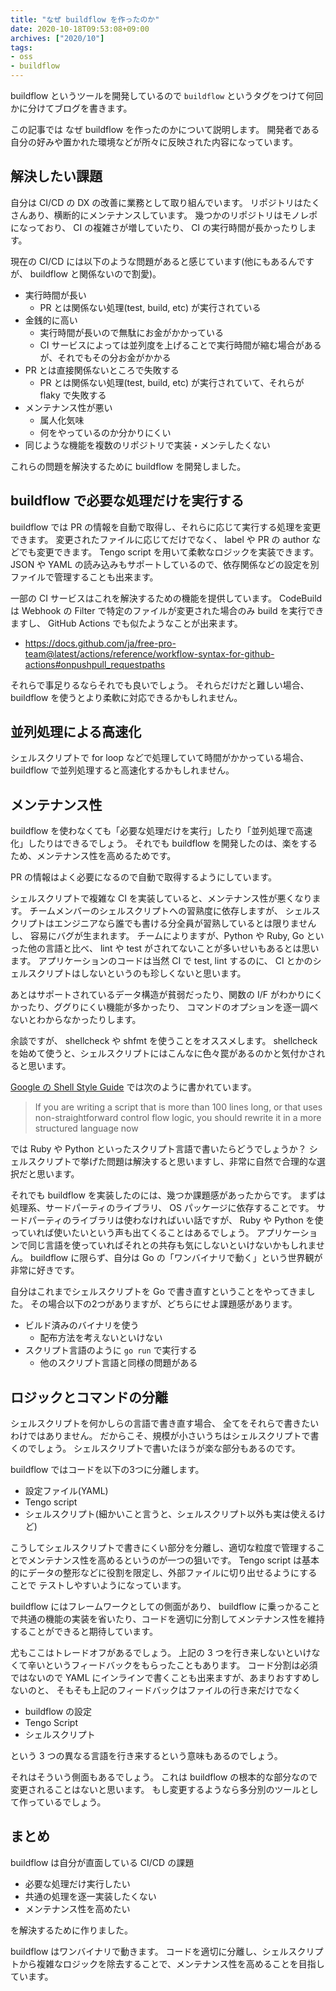 ```yaml
---
title: "なぜ buildflow を作ったのか"
date: 2020-10-18T09:53:08+09:00
archives: ["2020/10"]
tags:
- oss
- buildflow
---
```


buildflow というツールを開発しているので `buildflow` というタグをつけて何回かに分けてブログを書きます。

この記事では なぜ buildflow を作ったのかについて説明します。
開発者である自分の好みや置かれた環境などが所々に反映された内容になっています。

## 解決したい課題

自分は CI/CD の DX の改善に業務として取り組んでいます。
リポジトリはたくさんあり、横断的にメンテナンスしています。
幾つかのリポジトリはモノレポになっており、 CI の複雑さが増していたり、 CI の実行時間が長かったりします。

現在の CI/CD には以下のような問題があると感じています(他にもあるんですが、 buildflow と関係ないので割愛)。

* 実行時間が長い
  * PR とは関係ない処理(test, build, etc) が実行されている
* 金銭的に高い
  * 実行時間が長いので無駄にお金がかかっている
  * CI サービスによっては並列度を上げることで実行時間が縮む場合があるが、それでもその分お金がかかる
* PR とは直接関係ないところで失敗する
  * PR とは関係ない処理(test, build, etc) が実行されていて、それらが flaky で失敗する
* メンテナンス性が悪い
  * 属人化気味
  * 何をやっているのか分かりにくい
* 同じような機能を複数のリポジトリで実装・メンテしたくない

これらの問題を解決するために buildflow を開発しました。

## buildflow で必要な処理だけを実行する

buildflow では PR の情報を自動で取得し、それらに応じて実行する処理を変更できます。
変更されたファイルに応じてだけでなく、 label や PR の author などでも変更できます。
Tengo script を用いて柔軟なロジックを実装できます。
JSON や YAML の読み込みもサポートしているので、依存関係などの設定を別ファイルで管理することも出来ます。

一部の CI サービスはこれを解決するための機能を提供しています。
CodeBuild は Webhook の Filter で特定のファイルが変更された場合のみ build を実行できますし、
GitHub Actions でも似たようなことが出来ます。 

* https://docs.github.com/ja/free-pro-team@latest/actions/reference/workflow-syntax-for-github-actions#onpushpull_requestpaths

それらで事足りるならそれでも良いでしょう。
それらだけだと難しい場合、 buildflow を使うとより柔軟に対応できるかもしれません。

## 並列処理による高速化

シェルスクリプトで for loop などで処理していて時間がかかっている場合、
buildflow で並列処理すると高速化するかもしれません。

## メンテナンス性

buildflow を使わなくても「必要な処理だけを実行」したり「並列処理で高速化」したりはできるでしょう。
それでも buildflow を開発したのは、楽をするため、メンテナンス性を高めるためです。

PR の情報はよく必要になるので自動で取得するようにしています。

シェルスクリプトで複雑な CI を実装していると、メンテナンス性が悪くなります。
チームメンバーのシェルスクリプトへの習熟度に依存しますが、
シェルスクリプトはエンジニアなら誰でも書ける分全員が習熟しているとは限りませんし、
容易にバグが生まれます。
チームによりますが、Python や Ruby, Go といった他の言語と比べ、 lint や test がされてないことが多いせいもあるとは思います。
アプリケーションのコードは当然 CI で test, lint するのに、
CI とかのシェルスクリプトはしないというのも珍しくないと思います。

あとはサポートされているデータ構造が貧弱だったり、関数の I/F がわかりにくかったり、ググりにくい機能が多かったり、
コマンドのオプションを逐一調べないとわからなかったりします。

余談ですが、 shellcheck や shfmt を使うことをオススメします。
shellcheck を始めて使うと、シェルスクリプトにはこんなに色々罠があるのかと気付かされると思います。

[Google の Shell Style Guide](https://google.github.io/styleguide/shellguide.html) では次のように書かれています。

> If you are writing a script that is more than 100 lines long, or that uses non-straightforward control flow logic, you should rewrite it in a more structured language now

では Ruby や Python といったスクリプト言語で書いたらどうでしょうか？
シェルスクリプトで挙げた問題は解決すると思いますし、非常に自然で合理的な選択だと思います。

それでも buildflow を実装したのには、幾つか課題感があったからです。
まずは処理系、サードパーティのライブラリ、 OS パッケージに依存することです。
サードパーティのライブラリは使わなければいい話ですが、 Ruby や Python を使っていれば使いたいという声も出てくることはあるでしょう。
アプリケーションで同じ言語を使っていればそれとの共存も気にしないといけないかもしれません。
buildflow に限らず、自分は Go の「ワンバイナリで動く」という世界観が非常に好きです。

自分はこれまでシェルスクリプトを Go で書き直すということをやってきました。
その場合以下の2つがありますが、どちらにせよ課題感があります。

* ビルド済みのバイナリを使う
  * 配布方法を考えないといけない
* スクリプト言語のように `go run` で実行する
  * 他のスクリプト言語と同様の問題がある

## ロジックとコマンドの分離

シェルスクリプトを何かしらの言語で書き直す場合、
全てをそれらで書きたいわけではありません。
だからこそ、規模が小さいうちはシェルスクリプトで書くのでしょう。
シェルスクリプトで書いたほうが楽な部分もあるのです。

buildflow ではコードを以下の3つに分離します。

* 設定ファイル(YAML)
* Tengo script
* シェルスクリプト(細かいこと言うと、シェルスクリプト以外も実は使えるけど)

こうしてシェルスクリプトで書きにくい部分を分離し、適切な粒度で管理することでメンテナンス性を高めるというのが一つの狙いです。
Tengo script は基本的にデータの整形などに役割を限定し、外部ファイルに切り出せるようにすることで
テストしやすいようになっています。

buildflow にはフレームワークとしての側面があり、
buildflow に乗っかることで共通の機能の実装を省いたり、コードを適切に分割してメンテナンス性を維持することができると期待しています。

尤もここはトレードオフがあるでしょう。
上記の 3 つを行き来しないといけなくて辛いというフィードバックをもらったこともあります。
コード分割は必須ではないので YAML にインラインで書くことも出来ますが、あまりおすすめしないのと、
そもそも上記のフィードバックはファイルの行き来だけでなく

* buildflow の設定
* Tengo Script
* シェルスクリプト

という 3 つの異なる言語を行き来するという意味もあるのでしょう。

それはそういう側面もあるでしょう。
これは buildflow の根本的な部分なので変更されることはないと思います。
もし変更するようなら多分別のツールとして作っているでしょう。

## まとめ

buildflow は自分が直面している CI/CD の課題

* 必要な処理だけ実行したい
* 共通の処理を逐一実装したくない
* メンテナンス性を高めたい

を解決するために作りました。

buildflow はワンバイナリで動きます。
コードを適切に分離し、シェルスクリプトから複雑なロジックを除去することで、メンテナンス性を高めることを目指しています。
